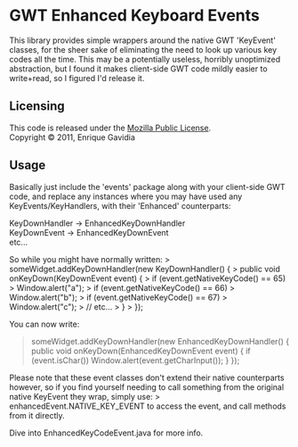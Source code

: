 GWT Enhanced Keyboard Events
============================
This library provides simple wrappers around the native GWT 'KeyEvent' classes, for the sheer sake of eliminating the need to look up various key codes all the time. This may be a potentially useless, horribly unoptimized abstraction, but I found it makes client-side GWT code mildly easier to write+read, so I figured I'd release it.

Licensing
---------
This code is released under the [Mozilla Public License](http://www.mozilla.org/MPL/MPL-1.1.html). <br />
Copyright &copy; 2011, Enrique Gavidia

Usage
-----
Basically just include the 'events' package along with your client-side GWT code, and replace any instances where you may have used any KeyEvents/KeyHandlers, with their 'Enhanced' counterparts:

<p>
KeyDownHandler -> EnhancedKeyDownHandler <br />
KeyDownEvent -> EnhancedKeyDownEvent <br />
etc...
</p>

<p>
So while you might have normally written:
>    someWidget.addKeyDownHandler(new KeyDownHandler() {
>        public void onKeyDown(KeyDownEvent event) {
>            if (event.getNativeKeyCode() == 65)
>                Window.alert("a");
>            if (event.getNativeKeyCode() == 66)
>                Window.alert("b");
>            if (event.getNativeKeyCode() == 67)
>                Window.alert("c");
>            // etc...
>        }
>    });

You can now write:
>    someWidget.addKeyDownHandler(new EnhancedKeyDownHandler() {
>        public void onKeyDown(EnhancedKeyDownEvent event) {
>            if (event.isChar())
>                Window.alert(event.getCharInput());
>        }
>    });

</p>

<p>
Please note that these event classes don't extend their native counterparts however, so if you find yourself needing to call something from the original native KeyEvent they wrap, simply use:
>    enhancedEvent.NATIVE_KEY_EVENT
to access the event, and call methods from it directly.
</p>

<p>
Dive into EnhancedKeyCodeEvent.java for more info.
</p>